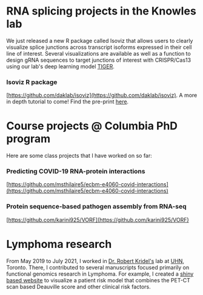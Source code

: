 # RNA splicing projects in the Knowles lab 

We just released a new R package called Isoviz that allows users to clearly visualize splice junctions across transcript isoforms expressed in their cell line of interest. Several visualizations are available as well as a function to design gRNA sequences to target junctions of interest with CRISPR/Cas13 using our lab's deep learning model [TIGER](https://www.nature.com/articles/s41587-023-01830-8). 

### Isoviz R package 

[https://github.com/daklab/isoviz](https://github.com/daklab/isoviz). A more in depth tutorial to come! Find the pre-print [here]().  

# Course projects @ Columbia PhD program 

Here are some class projects that I have worked on so far: 

### Predicting COVID-19 RNA-protein interactions 

[https://github.com/msthilaire5/ecbm-e4060-covid-interactions](https://github.com/msthilaire5/ecbm-e4060-covid-interactions)

### Protein sequence-based pathogen assembly from RNA-seq

[https://github.com/karini925/VORF](https://github.com/karini925/VORF)

# Lymphoma research 

From May 2019 to July 2021, I worked in [Dr. Robert Kridel's](http://kridel-lab.ca/) lab at [UHN](https://www.uhnresearch.ca/institutes/pm), Toronto. There, I contributed to several manuscripts focused primarily on functional genomics research in Lymphoma. For example, I created a [shiny based website](https://lymphoma.shinyapps.io/NHL-ASCT-PI/) to visualize a patient risk model that combines the PET-CT scan based Deauville score and other clinical risk factors.
